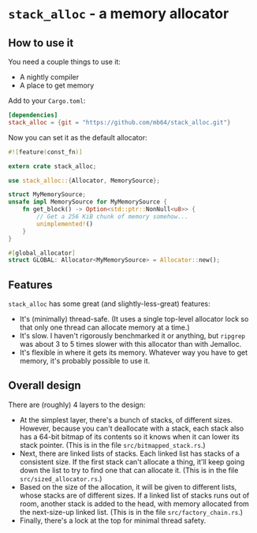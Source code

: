 # `stack_alloc` - a memory allocator

## How to use it

You need a couple things to use it:
 * A nightly compiler
 * A place to get memory

Add to your `Cargo.toml`:
```toml
[dependencies]
stack_alloc = {git = "https://github.com/mb64/stack_alloc.git"}
```

Now you can set it as the default allocator:
```rust
#![feature(const_fn)]

extern crate stack_alloc;

use stack_alloc::{Allocator, MemorySource};

struct MyMemorySource;
unsafe impl MemorySource for MyMemorySource {
    fn get_block() -> Option<std::ptr::NonNull<u8>> {
        // Get a 256 KiB chunk of memory somehow...
        unimplemented!()
    }
}

#[global_allocator]
struct GLOBAL: Allocator<MyMemorySource> = Allocator::new();
```

## Features

`stack_alloc` has some great (and slightly-less-great) features:

 * It's (minimally) thread-safe.  (It uses a single top-level allocator lock so that only one thread can allocate memory at a time.)
 * It's slow.  I haven't rigorously benchmarked it or anything, but `ripgrep` was about 3 to 5 times slower with this allocator than with Jemalloc.
 * It's flexible in where it gets its memory.  Whatever way you have to get memory, it's probably possible to use it.

## Overall design

There are (roughly) 4 layers to the design:

 * At the simplest layer, there's a bunch of stacks, of different sizes.  However, because you can't deallocate with a stack, each stack also has a
   64-bit bitmap of its contents so it knows when it can lower its stack pointer.  (This is in the file `src/bitmapped_stack.rs`.)
 * Next, there are linked lists of stacks.  Each linked list has stacks of a consistent size.  If the first stack can't allocate a thing, it'll keep 
   going down the list to try to find one that can allocate it.  (This is in the file `src/sized_allocator.rs`.)
 * Based on the size of the allocation, it will be given to different lists, whose stacks are of different sizes.  If a linked list of stacks runs 
   out of room, another stack is added to the head, with memory allocated from the next-size-up linked list.  (This is in the file 
   `src/factory_chain.rs`.)
 * Finally, there's a lock at the top for minimal thread safety.

